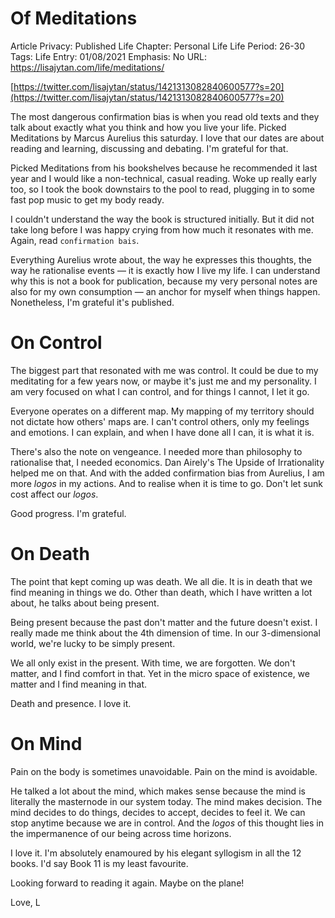 # Of Meditations

Article Privacy: Published
Life Chapter: Personal Life
Life Period: 26-30
Tags: Life
Entry: 01/08/2021
Emphasis: No
URL: https://lisajytan.com/life/meditations/

[https://twitter.com/lisajytan/status/1421313082840600577?s=20](https://twitter.com/lisajytan/status/1421313082840600577?s=20)

The most dangerous confirmation bias is when you read old texts and they talk about exactly what you think and how you live your life. Picked Meditations by Marcus Aurelius this saturday. I love that our dates are about reading and learning, discussing and debating. I'm grateful for that. 

Picked Meditations from his bookshelves because he recommended it last year and I would like a non-technical, casual reading. Woke up really early too, so I took the book downstairs to the pool to read, plugging in to some fast pop music to get my body ready. 

I couldn't understand the way the book is structured initially. But it did not take long before I was happy crying from how much it resonates with me. Again, read `confirmation bais`. 

Everything Aurelius wrote about, the way he expresses this thoughts, the way he rationalise events — it is exactly how I live my life. I can understand why this is not a book for publication, because my very personal notes are also for my own consumption — an anchor for myself when things happen. Nonetheless, I'm grateful it's published. 

# On Control

The biggest part that resonated with me was control. It could be due to my meditating for a few years now, or maybe it's just me and my personality. I am very focused on what I can control, and for things I cannot, I let it go. 

Everyone operates on a different map. My mapping of my territory should not dictate how others' maps are. I can't control others, only my feelings and emotions. I can explain, and when I have done all I can, it is what it is. 

There's also the note on vengeance. I needed more than philosophy to rationalise that, I needed economics. Dan Airely's The Upside of Irrationality helped me on that. And with the added confirmation bias from Aurelius, I am more *logos* in my actions. And to realise when it is time to go. Don't let sunk cost affect our *logos*. 

Good progress. I'm grateful. 

# On Death

The point that kept coming up was death. We all die. It is in death that we find meaning in things we do. Other than death, which I have written a lot about, he talks about being present. 

Being present because the past don't matter and the future doesn't exist. I really made me think about the 4th dimension of time. In our 3-dimensional world, we're lucky to be simply present. 

We all only exist in the present. With time, we are forgotten. We don't matter, and I find comfort in that. Yet in the micro space of existence, we matter and I find meaning in that. 

Death and presence. I love it. 

# On Mind

Pain on the body is sometimes unavoidable. Pain on the mind is avoidable. 

He talked a lot about the mind, which makes sense because the mind is literally the masternode in our system today. The mind makes decision. The mind decides to do things, decides to accept, decides to feel it. We can stop anytime because we are in control. And the *logos* of this thought lies in the impermanence of our being across time horizons. 

I love it. I'm absolutely enamoured by his elegant syllogism in all the 12 books. I'd say Book 11 is my least favourite. 

Looking forward to reading it again. Maybe on the plane! 

Love,
L